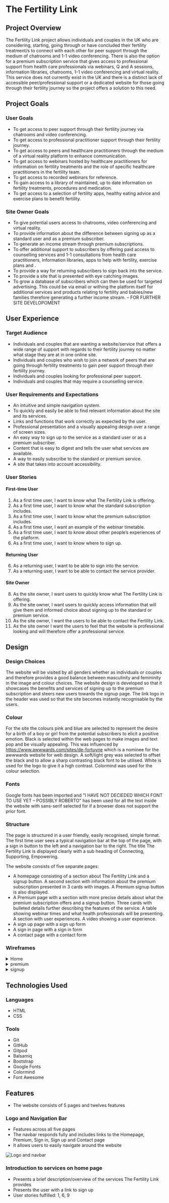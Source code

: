 # The Fertility Link

## Project Overview

The Fertility Link project allows individuals and couples in the UK who are considering, starting, going through or have concluded their fertility treatment/s to connect with each other for peer support through the medium of chatrooms and 1-1 video conferencing. There is also the option for a premium subscription service that gives access to professional support from health care professionals via webinars, Q and A sessions, information libraries, chatrooms, 1-1 video conferencing and virtual reality. This service does not currently exist in the UK and there is a distinct lack of accessible peer/professional support or a dedicated website for those going through their fertility journey so the project offers a solution to this need.


## Project Goals 

### User Goals
- To get access to peer support through their fertility journey via chatrooms and video conferencing.
- To get access to professional practitioner support through their fertility journey.
- To get access to peers and healthcare practitioners through the medium of a virtual reality platform to enhance communication.
- To get access to webinars hosted by healthcare practitioners for information on fertility treatments and the role of specific healthcare practitioners in the fertility team.
- To get access to recorded webinars for reference. 
- To gain access to a library of maintained, up to date information on fertility treatments, procedures and medication.
- To get access to a selection of fertility apps, healthy eating advice and exercise plans to benefit fertility.

### Site Owner Goals
- To give potential users access to chatrooms, video conferencing and virtual reality.
- To provide information about the difference between signing up as a standard user and as a premium subscriber.
- To generate an income stream through premium subscriptions.
- To offer additional support to subscribers by offering paid access to counselling services and 1-1 consultations from health care practitioners, information libraries, apps to help with fertility, exercise plans and  .
- To provide a way for returning subscribers to sign back into the service.
- To provide a site that is presented with eye catching images.
- To grow a database of subscribers which can then be used for targeted advertising. This could be via email or withing the platform itself for additional services and products relating to fertility and babies/new families therefore generating a further income stream. – FOR FURTHER SITE DEVELOPOMENT


## User Experience

### Target Audience
- Individuals and couples that are wanting a website/service that offers a wide range of support with regards to their fertility journey no matter what stage they are at in one online site.
- Individuals and couples who wish to join a network of peers that are going through fertility treatments to gain peer support through their fertility journey.
- Individuals and couples looking for professional peer support.
- Individuals and couples that may require a counselling service.

 
### User Requirements and Expectations

- An intuitive and simple navigation system.
- To quickly and easily be able to find relevant information about the site and its services.
- Links and functions that work correctly as expected by the user.
- Professional presentation and a visually appealing design over a range of screen sizes.
- An easy way to sign up to the service as a standard user or as a premium subscriber.
- Content that is easy to digest and tells the user what services are available.
- A way to easily subscribe to the standard or premium service.
- A site that takes into account accessibility.

### User Stories

#### First-time User 
1. As a first time user, I want to know what The Fertility Link is offering.
2. As a first time user, I want to know what the standard subscription includes.
3. As a first time user, I want to know what the premium subscription includes.
4. As a first time user, I want an example of the webinar timetable.
5. As a first time user, I want to know about other people’s experiences of the platform. 
6. As a first time user, I want to know where to sign up.

#### Returning User
6. As a returning user, I want to be able to sign into the service.
7. As a returning user, I want to be able to contact the service provider.

#### Site Owner 
8. As the site owner, I want users to quickly know what The Fertility Link is offering.
9. As the site owner, I want users to quickly access information that will give them and informed choice about signing up to the standard or premium service. 
10. As the site owner, I want the users to be able to contact the Fertility Link.
11. As the site owner I want the users to feel that the website is professional looking and will therefore offer a professional service.



## Design

### Design Choices
The website will be visited by all genders whether as individuals or couples and therefore provides a good balance between masculinity and femininity in the image and colour choices. The website design is developed so that it showcases the benefits and services of signing up to the premium subscription and steers new users towards the signup page. 
The link logo in the header was used so that the site becomes instantly recognisable by the users.

### Colour
For the site the colours pink and blue are selected to represent the desire for a birth of a boy or girl from the potential subscribers to elicit a positive emotion.
Black is selected within the web pages to make images and text pop and be visually appealing. This was influenced by https://www.awwwards.com/sites/de-fortuyne which is a nominee for the awwwards website for web design. 
A soft/light grey was selected to offset the black and to allow a sharp contrasting black font to be utilised.
White is used for the logo to give it a high contrast.
Colormind was used for the colour selection.


### Fonts
Google fonts has been imported and "I HAVE NOT DECIEDED WHICH FONT TO USE YET – POSSIBLY ROBERTO" has been used for all the text inside the website with sans-serif selected for if a browser does not support the prior font.

### Structure
The page is structured in a user friendly, easily recognised, simple format. The first time user sees a typical navigation bar at the top of the page, with a sign in button to the left and a navigation bar to the right.
The title The Fertility Link is displayed clearly with a sub heading of Connecting, Supporting, Empowering. 

The website consists of five separate pages: 
- A homepage consisting of a section about The Fertility Link and a signup button. A second section with information about the premium subscription presented in 3 cards with images. A Premium signup button is also displayed. 
- A Premium page with a section with more precise details about what the premium subscription offers and a signup button. Three cards with bulleted details further describing the features of the service. A table showing webinar times and what health professionals will be presenting. A section with user experiences. A video showing a user experience.
- A sign up page with a sign up form
- A sign in page with a sign in form
- A contact page with a contact form

### Wireframes

<details><summary>Home</summary>
<img src="docs/wireframes/homepage.png">
</details>
<details><summary>premium</summary>
<img src="docs/wireframes/premium.png">
</details>
<details><summary>signup</summary>
<img src="docs/wireframes/signup.png">
</details>

## Technologies Used

### Languages
- HTML
- CSS

### Tools
- Git
- GitHub
- Gitpod
- Balsamiq
- Bootstrap
- Google Fonts
- Colormind
- Font Awesome

## Features
- The website consists of 5 pages and twelves features

### Logo and Navigation Bar
- Features across all five pages
- The navbar responds fully and includes links to the Homepage, Premium, Sign in, Sign up and Contact page
- It allows users to easily navigate around the website

![Logo and navbar](docs/features/*.png)

### Introduction to services on home page
- Presents a brief description/overview of the services The Fertility Link provides
- Presents the user with a link to sign up
- User stories fulfilled: 1, 6, 9







